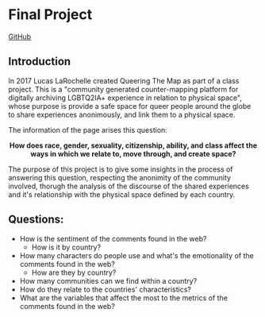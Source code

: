 # Final Project
[GitHub]()

## Introduction
In 2017 Lucas LaRochelle created Queering The Map as part of a class project. This is a "community generated counter-mapping platform for digitally archiving LGBTQ2IA+ experience in relation to physical space", whose purpose is provide a safe space for queer people around the globe to share experiences anonimously, and link them to a physical space.

The information of the page arises this question:

**<p style="text-align: center;">How does race, gender, sexuality, citizenship, ability, and class affect the ways in which we relate to, move through, and create space?</p>**

The purpose of this project is to give some insights in the process of answering this question, respecting the anonimity of the community involved, thorugh the analysis of the discourse of the shared experiences and it's relationship with the physical space defined by each country.

## Questions:
- How is the sentiment of the comments found in the web?
    - How is it by country?
- How many characters do people use and what's the emotionality of the comments found in the web?
    - How are they by country?
- How many communities can we find within a country?
- How do they relate to the countries' characteristics?
- What are the variables that affect the most to the metrics of the comments found in the web?



